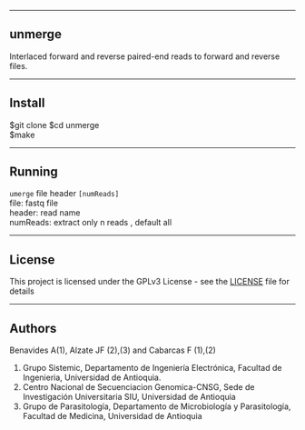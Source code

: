 ---------------------------------------------------------------
unmerge
---------------------------------------------------------------
Interlaced forward and reverse paired-end reads to forward and reverse files.

---------------------------------------------------------------
Install
---------------------------------------------------------------
$git clone 
$cd unmerge <br/>
$make<br/>

---------------------------------------------------------------
Running 
---------------------------------------------------------------
`umerge` file header `[numReads]`<br/>
file: fastq file <mandatory> <br/>
header: read name <mandatory> <br/>
numReads: extract only n reads <optional>, default all <br/>

---------------------------------------------------------------
License
--------------------------------------------------------------
This project is licensed under the GPLv3 License - see the [LICENSE](LICENSE) file for details<br/>

---------------------------------------------------------------
Authors
---------------------------------------------------------------
Benavides A(1), Alzate JF (2),(3) and Cabarcas F (1),(2)<br/>
1.	Grupo Sistemic, Departamento de Ingeniería Electrónica, Facultad de Ingenieria, Universidad de Antioquia.<br/>
2.	Centro Nacional de Secuenciacion Genomica-CNSG, Sede de Investigación Universitaria SIU, Universidad de Antioquia<br/>
3.	Grupo de Parasitología, Departamento de Microbiología y Parasitología, Facultad de Medicina, Universidad de Antioquia<br/>

